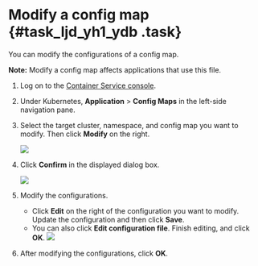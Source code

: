 # Modify a config map {#task_ljd_yh1_ydb .task}

You can modify the configurations of a config map.

**Note:** Modify a config map affects applications that use this file.

1.  Log on to the [Container Service console](https://partners-intl.console.aliyun.com/#/cs). 
2.  Under Kubernetes, **Application** \> **Config Maps** in the left-side navigation pane. 
3.  Select the target cluster, namespace, and config map you want to modify. Then click **Modify** on the right. 

    ![](http://static-aliyun-doc.oss-cn-hangzhou.aliyuncs.com/assets/img/6973/15395906875677_en-US.png)

4.  Click **Confirm** in the displayed dialog box. 

    ![](http://static-aliyun-doc.oss-cn-hangzhou.aliyuncs.com/assets/img/6973/15395906875678_en-US.png)

5.  Modify the configurations. 

    -   Click **Edit** on the right of the configuration you want to modify. Update the configuration and then click **Save**.
    -   You can also click **Edit configuration file**. Finish editing, and click **OK**.
    ![](http://static-aliyun-doc.oss-cn-hangzhou.aliyuncs.com/assets/img/6973/15395906875679_en-US.png)

6.  After modifying the configurations, click **OK**. 

